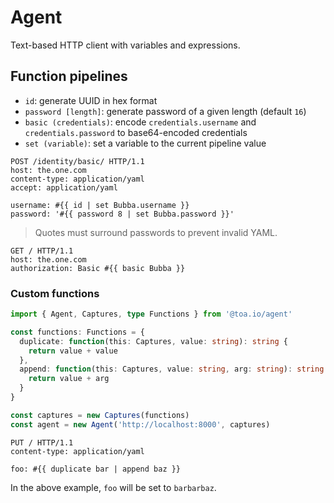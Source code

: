 # Agent

Text-based HTTP client with variables and expressions.

## Function pipelines

- `id`: generate UUID in hex format
- `password [length]`: generate password of a given length (default `16`)
- `basic (credentials)`: encode `credentials.username` and `credentials.password` to base64-encoded
  credentials
- `set (variable)`: set a variable to the current pipeline value

```http
POST /identity/basic/ HTTP/1.1
host: the.one.com
content-type: application/yaml
accept: application/yaml

username: #{{ id | set Bubba.username }}
password: '#{{ password 8 | set Bubba.password }}'
```

> Quotes must surround passwords to prevent invalid YAML.

```http
GET / HTTP/1.1
host: the.one.com
authorization: Basic #{{ basic Bubba }}
```

### Custom functions

```typescript
import { Agent, Captures, type Functions } from '@toa.io/agent'

const functions: Functions = {
  duplicate: function(this: Captures, value: string): string {
    return value + value
  },
  append: function(this: Captures, value: string, arg: string): string {
    return value + arg
  }
}

const captures = new Captures(functions)
const agent = new Agent('http://localhost:8000', captures)
```

```http request
PUT / HTTP/1.1
content-type: application/yaml

foo: #{{ duplicate bar | append baz }}
```

In the above example, `foo` will be set to `barbarbaz`.
